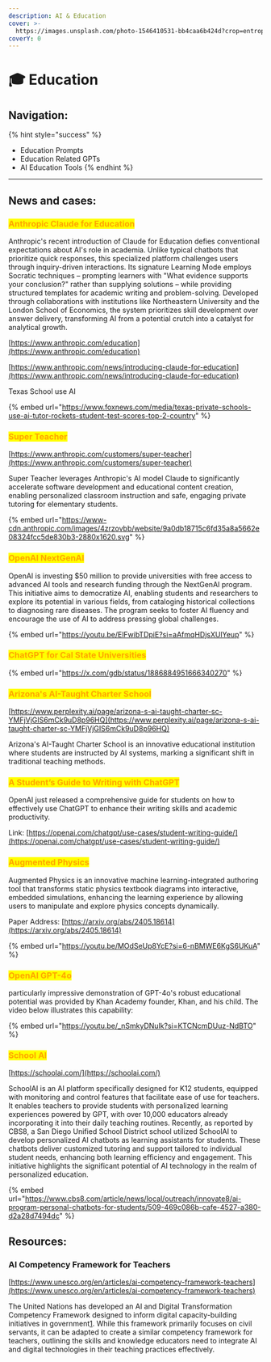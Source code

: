 ```yaml
---
description: AI & Education
cover: >-
  https://images.unsplash.com/photo-1546410531-bb4caa6b424d?crop=entropy&cs=srgb&fm=jpg&ixid=M3wxOTcwMjR8MHwxfHNlYXJjaHw4fHxlZHVjYXRpb258ZW58MHx8fHwxNzE4NjAwNzQwfDA&ixlib=rb-4.0.3&q=85
coverY: 0
---
```


# 🎓 Education

## Navigation: <a href="#prompts-for-educators" id="prompts-for-educators"></a>

{% hint style="success" %}
* Education Prompts
* Education Related GPTs
* AI Education Tools
{% endhint %}



***

## News and cases: <a href="#prompts-for-educators" id="prompts-for-educators"></a>

### <mark style="color:orange;">Anthropic Claude for Education</mark>

Anthropic's recent introduction of Claude for Education defies conventional expectations about AI's role in academia. Unlike typical chatbots that prioritize quick responses, this specialized platform challenges users through inquiry-driven interactions. Its signature Learning Mode employs Socratic techniques – prompting learners with "What evidence supports your conclusion?" rather than supplying solutions – while providing structured templates for academic writing and problem-solving. Developed through collaborations with institutions like Northeastern University and the London School of Economics, the system prioritizes skill development over answer delivery, transforming AI from a potential crutch into a catalyst for analytical growth.

[https://www.anthropic.com/education](https://www.anthropic.com/education)

[https://www.anthropic.com/news/introducing-claude-for-education](https://www.anthropic.com/news/introducing-claude-for-education)



Texas School use AI

{% embed url="https://www.foxnews.com/media/texas-private-schools-use-ai-tutor-rockets-student-test-scores-top-2-country" %}

### <mark style="color:orange;">Super Teacher</mark>

[https://www.anthropic.com/customers/super-teacher](https://www.anthropic.com/customers/super-teacher)

Super Teacher leverages Anthropic's AI model Claude to significantly accelerate software development and educational content creation, enabling personalized classroom instruction and safe, engaging private tutoring for elementary students.

{% embed url="https://www-cdn.anthropic.com/images/4zrzovbb/website/9a0db18715c6fd35a8a5662e08324fcc5de830b3-2880x1620.svg" %}

### <mark style="color:orange;">OpenAI NextGenAI</mark>

OpenAI is investing $50 million to provide universities with free access to advanced AI tools and research funding through the NextGenAI program. This initiative aims to democratize AI, enabling students and researchers to explore its potential in various fields, from cataloging historical collections to diagnosing rare diseases. The program seeks to foster AI fluency and encourage the use of AI to address pressing global challenges.

{% embed url="https://youtu.be/ElFwibTDpiE?si=aAfmqHDjsXUlYeup" %}

### <mark style="color:orange;">ChatGPT for Cal State Universities</mark>

{% embed url="https://x.com/gdb/status/1886884951666340270" %}

### <mark style="color:orange;">Arizona's AI-Taught Charter School</mark>

[https://www.perplexity.ai/page/arizona-s-ai-taught-charter-sc-YMFjVjGIS6mCk9uD8p96HQ](https://www.perplexity.ai/page/arizona-s-ai-taught-charter-sc-YMFjVjGIS6mCk9uD8p96HQ)

Arizona's AI-Taught Charter School is an innovative educational institution where students are instructed by AI systems, marking a significant shift in traditional teaching methods.

### <mark style="color:orange;">A Student’s Guide to Writing with ChatGPT</mark>

OpenAI just released a comprehensive guide for students on how to effectively use ChatGPT to enhance their writing skills and academic productivity.

Link: [https://openai.com/chatgpt/use-cases/student-writing-guide/](https://openai.com/chatgpt/use-cases/student-writing-guide/)

### <mark style="color:orange;">Augmented Physics</mark>

Augmented Physics is an innovative machine learning-integrated authoring tool that transforms static physics textbook diagrams into interactive, embedded simulations, enhancing the learning experience by allowing users to manipulate and explore physics concepts dynamically.

Paper Address: [https://arxiv.org/abs/2405.18614](https://arxiv.org/abs/2405.18614)

{% embed url="https://youtu.be/MOdSeUp8YcE?si=6-nBMWE6KgS6UKuA" %}

### <mark style="color:orange;">OpenAI GPT-4o</mark>

&#x20;particularly impressive demonstration of GPT-4o's robust educational potential was provided by Khan Academy founder, Khan, and his child. The video below illustrates this capability:

{% embed url="https://youtu.be/_nSmkyDNulk?si=KTCNcmDUuz-NdBTO" %}



### <mark style="color:orange;">School AI</mark>

[https://schoolai.com/](https://schoolai.com/)

SchoolAI is an AI platform specifically designed for K12 students, equipped with monitoring and control features that facilitate ease of use for teachers. It enables teachers to provide students with personalized learning experiences powered by GPT, with over 10,000 educators already incorporating it into their daily teaching routines. Recently, as reported by CBS8, a San Diego Unified School District school utilized SchoolAI to develop personalized AI chatbots as learning assistants for students. These chatbots deliver customized tutoring and support tailored to individual student needs, enhancing both learning efficiency and engagement. This initiative highlights the significant potential of AI technology in the realm of personalized education.

{% embed url="https://www.cbs8.com/article/news/local/outreach/innovate8/ai-program-personal-chatbots-for-students/509-469c086b-cafe-4527-a380-d2a28d7494dc" %}



## Resources:

### AI Competency Framework for Teachers

[https://www.unesco.org/en/articles/ai-competency-framework-teachers](https://www.unesco.org/en/articles/ai-competency-framework-teachers)

The United Nations has developed an AI and Digital Transformation Competency Framework designed to inform digital capacity-building initiatives in government[1](https://sdgs.un.org/sites/default/files/2023-05/B44%20-%20Tan%20-%20AI%20and%20Digital%20Transformation%20Competencies%20Framework.pdf). While this framework primarily focuses on civil servants, it can be adapted to create a similar competency framework for teachers, outlining the skills and knowledge educators need to integrate AI and digital technologies in their teaching practices effectively.







